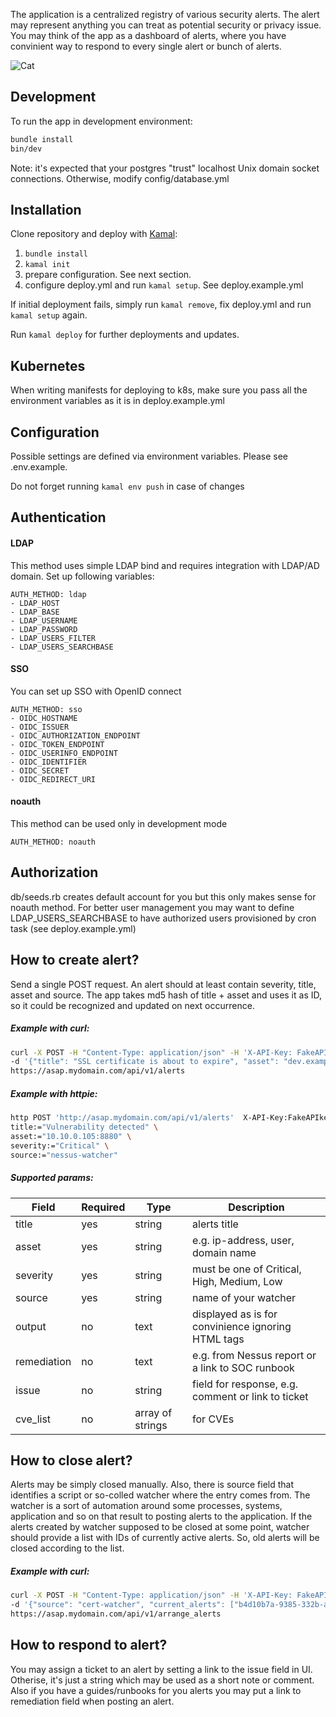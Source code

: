 The application is a centralized registry of various security alerts. The alert may represent anything you can treat as potential security or privacy issue. You may think of the app as a dashboard of alerts, where you have convinient way to respond to every single alert or bunch of alerts.

![Cat](asap-ui.example.png)

## Development

To run the app in development environment:
```bash
bundle install
bin/dev
```

Note: it's expected that your postgres "trust" localhost Unix domain socket connections. Otherwise, modify config/database.yml

## Installation

Clone repository and deploy with [Kamal](https://kamal-deploy.org/):

1. `bundle install`
3. `kamal init`
4. prepare configuration. See next section.
4. configure deploy.yml and run `kamal setup`. See deploy.example.yml

If initial deployment fails, simply run `kamal remove`, fix deploy.yml and run `kamal setup` again.

Run `kamal deploy` for further deployments and updates.

## Kubernetes 
When writing manifests for deploying to k8s, make sure you pass all the environment variables as it is in deploy.example.yml

## Configuration

Possible settings are defined via environment variables. Please see .env.example.

Do not forget running `kamal env push` in case of changes

## Authentication

#### LDAP
This method uses simple LDAP bind and requires integration with LDAP/AD domain. Set up following variables:

    AUTH_METHOD: ldap
    - LDAP_HOST
    - LDAP_BASE
    - LDAP_USERNAME
    - LDAP_PASSWORD
    - LDAP_USERS_FILTER
    - LDAP_USERS_SEARCHBASE

#### SSO
You can set up SSO with OpenID connect

    AUTH_METHOD: sso
    - OIDC_HOSTNAME
    - OIDC_ISSUER
    - OIDC_AUTHORIZATION_ENDPOINT
    - OIDC_TOKEN_ENDPOINT
    - OIDC_USERINFO_ENDPOINT
    - OIDC_IDENTIFIER
    - OIDC_SECRET
    - OIDC_REDIRECT_URI

#### noauth
This method can be used only in development mode

    AUTH_METHOD: noauth

## Authorization

db/seeds.rb creates default account for you but this only makes sense for noauth method. For better user management you may want to define LDAP_USERS_SEARCHBASE to have authorized users provisioned by cron task (see deploy.example.yml)

## How to create alert?

Send a single POST request. An alert should at least contain severity, title, asset and source. The app takes md5 hash of title + asset and uses it as ID, so it could be recognized and updated on next occurrence.

##### Example with curl:
```bash
curl -X POST -H "Content-Type: application/json" -H 'X-API-Key: FakeAPIkey'  \
-d '{"title": "SSL certificate is about to expire", "asset": "dev.example.com", "severity": "High", "source": "cert-watcher"}' \
https://asap.mydomain.com/api/v1/alerts
```
##### Example with httpie:
```bash
http POST 'http://asap.mydomain.com/api/v1/alerts'  X-API-Key:FakeAPIkey \
title:="Vulnerability detected" \
asset:="10.10.0.105:8880" \
severity:="Critical" \
source:="nessus-watcher"
```
##### Supported params:
| Field | Required | Type | Description |
|-----------------|-----------------|-----------------|-----------------|
| title    | yes | string  | alerts title    |
| asset    | yes | string  | e.g. ip-address, user, domain name    |
| severity | yes | string  | must be one of Critical, High, Medium, Low    |
| source   | yes | string  | name of your watcher    |
| output   | no  | text  | displayed as is for convinience ignoring HTML tags |
| remediation | no | text  | e.g. from Nessus report or a link to SOC runbook |
| issue | no | string | field for response, e.g. comment or link to ticket |
| cve_list | no | array of strings | for CVEs |

## How to close alert?
Alerts may be simply closed manually. Also, there is source field that identifies a script or so-colled watcher where the entry comes from. The watcher is a sort of automation around some processes, systems, application and so on that result to posting alerts to the application. If the alerts created by watcher supposed to be closed at some point, watcher should provide a list with IDs of currently active alerts. So, old alerts will be closed according to the list.

##### Example with curl:
```bash
curl -X POST -H "Content-Type: application/json" -H 'X-API-Key: FakeAPIkey'  \
-d '{"source": "cert-watcher", "current_alerts": ["b4d10b7a-9385-332b-a2eb-55c6bf5f82a3", "94e62d48-f57b-3c26-bb61-84d74ebe3793"]' \
https://asap.mydomain.com/api/v1/arrange_alerts
```

## How to respond to alert?
You may assign a ticket to an alert by setting a link to the issue field in UI. Otherise, it's just a string which may be used as a short note or comment. Also if you have a guides/runbooks for you alerts you may put a link to remediation field when posting an alert.